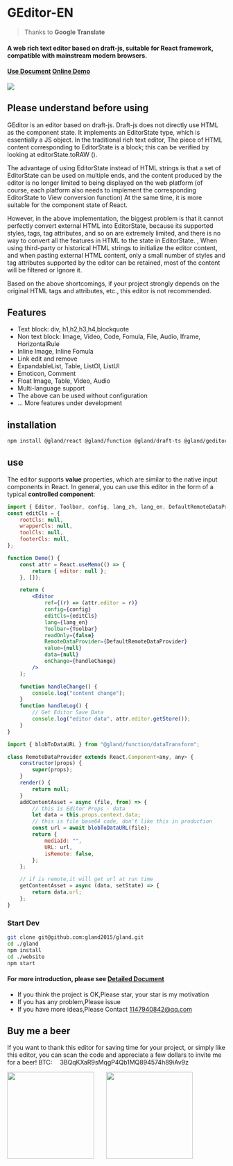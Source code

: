 # GEditor-EN

> Thanks to **Google Translate**

#### A web rich text editor based on draft-js, suitable for React framework, compatible with mainstream modern browsers.

#### [Use Document](http://mydevjs.com/) [Online Demo](http://mydevjs.com/)

<img src="https://mydevjs.oss-accelerate.aliyuncs.com/images/editor-demo.png" />

## Please understand before using

GEditor is an editor based on draft-js. Draft-js does not directly use HTML as the component state. It implements an EditorState type, which is essentially a JS object. In the traditional rich text editor, The piece of HTML content corresponding to EditorState is a block; this can be verified by looking at editorState.toRAW ().

The advantage of using EditorState instead of HTML strings is that a set of EditorState can be used on multiple ends, and the content produced by the editor is no longer limited to being displayed on the web platform (of course, each platform also needs to implement the corresponding EditorState to View conversion function) At the same time, it is more suitable for the component state of React.

However, in the above implementation, the biggest problem is that it cannot perfectly convert external HTML into EditorState, because its supported styles, tags, tag attributes, and so on are extremely limited, and there is no way to convert all the features in HTML to the state in EditorState. , When using third-party or historical HTML strings to initialize the editor content, and when pasting external HTML content, only a small number of styles and tag attributes supported by the editor can be retained, most of the content will be filtered or Ignore it.

Based on the above shortcomings, if your project strongly depends on the original HTML tags and attributes, etc., this editor is not recommended.

## Features

-   Text block: div, h1,h2,h3,h4,blockquote
-   Non text block: Image, Video, Code, Fomula, File, Audio, Iframe, HorizontalRule
-   Inline Image, Inline Fomula
-   Link edit and remove
-   ExpandableList, Table, ListOl, ListUl
-   Emoticon, Comment
-   Float Image, Table, Video, Audio
-   Multi-language support
-   The above can be used without configuration
-   ... More features under development

## installation

```bash
npm install @gland/react @gland/function @gland/draft-ts @gland/geditor
```

## use

The editor supports **value** properties, which are similar to the native input components in React. In general, you can use this editor in the form of a typical **controlled component**:

```jsx
import { Editor, Toolbar, config, lang_zh, lang_en, DefaultRemoteDataProvider } from "@gland/geditor";
const editCls = {
    rootCls: null,
    wrapperCls: null,
    toolCls: null,
    footerCls: null,
};

function Demo() {
    const attr = React.useMemo(() => {
        return { editor: null };
    }, []);

    return (
        <Editor
            ref={(r) => (attr.editor = r)}
            config={config}
            editCls={editCls}
            lang={lang_en}
            Toolbar={Toolbar}
            readOnly={false}
            RemoteDataProvider={DefaultRemoteDataProvider}
            value={null}
            data={null}
            onChange={handleChange}
        />
    );

    function handleChange() {
        console.log("content change");
    }
    function handleLog() {
        // Get Editor Save Data
        console.log("editor data", attr.editor.getStore());
    }
}

import { blobToDataURL } from "@gland/function/dataTransform";

class RemoteDataProvider extends React.Component<any, any> {
    constructor(props) {
        super(props);
    }
    render() {
        return null;
    }
    addContentAsset = async (file, from) => {
        // this is Editor Props - data
        let data = this.props.context.data;
        // this is file base64 code, don't like this in production
        const url = await blobToDataURL(file);
        return {
            mediaId: "",
            URL: url,
            isRemote: false,
        };
    };

    // if is remote,it will get url at run time
    getContentAsset = async (data, setState) => {
        return data.url;
    };
}
```

### Start Dev
```bash
git clone git@github.com:gland2015/gland.git
cd ./gland
npm install
cd ./website
npm start
```


#### For more introduction, please see [Detailed Document](http://mydevjs.com/)

-   If you think the project is OK,Please star, your star is my motivation
-   If you has any problem,Please issue
-   If you have more ideas,Please Contact 1147940842@qq.com

## Buy me a beer

If you want to thank this editor for saving time for your project, or simply like this editor, you can scan the code and appreciate a few dollars to invite me for a beer!
BTC:&emsp; 3BQqKXaR9sMqgP4Qb1MQ894574h89iAv9z

<img src="https://mydevjs.oss-accelerate.aliyuncs.com/images/alipay.jpg" width="200" />&emsp;&emsp;<img src="https://mydevjs.oss-accelerate.aliyuncs.com/images/wechat.png" width="200" />
